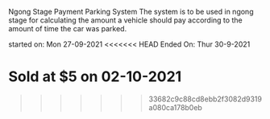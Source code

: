 Ngong Stage Payment Parking System
The system is to be used in ngong stage for calculating the amount a vehicle should pay according to the amount of time the car was parked.

started on: Mon 27-09-2021
<<<<<<< HEAD
Ended On: Thur 30-9-2021

Sold at $5 on 02-10-2021
=======
>>>>>>> 33682c9c88cd8ebb2f3082d9319a080ca178b0eb
